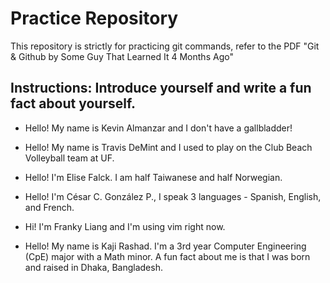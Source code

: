 # Practice Repository

This repository is strictly for practicing git commands, refer to the PDF "Git & Github by Some Guy That Learned It 4 Months Ago"

## Instructions: Introduce yourself and write a fun fact about yourself.

* Hello! My name is Kevin Almanzar and I don't have a gallbladder!

* Hello! My name is Travis DeMint and I used to play on the Club Beach Volleyball team at UF.

* Hello! I'm Elise Falck. I am half Taiwanese and half Norwegian.

* Hello! I'm César C. González P., I speak 3 languages - Spanish, English, and French.

* Hi! I'm Franky Liang and I'm using vim right now.

* Hello! My name is Kaji Rashad. I'm a 3rd year Computer Engineering (CpE) major with a Math minor. A fun fact about me is that I was born and raised in Dhaka, Bangladesh.
